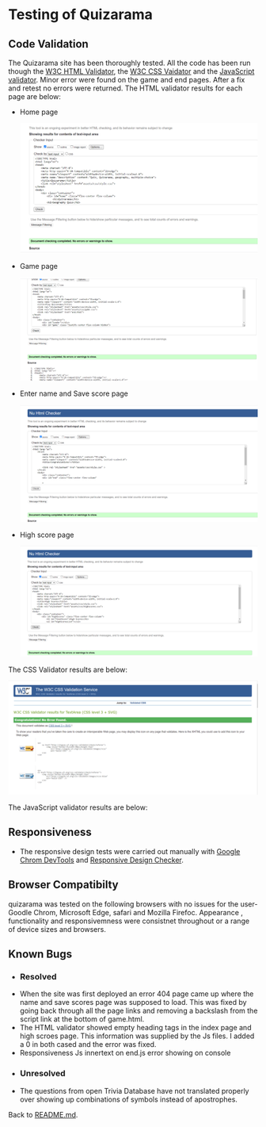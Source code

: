 # Testing of Quizarama
## Code Validation
The Quizarama site has been thoroughly tested. All the code has been run though the [W3C HTML Validator](http://validator.w3.org/), the  [W3C CSS Vaidator](https://jigsaw.w3.org/css-validator/) and the [JavaScript validator](https://jshint.com/). Minor error were found on the game and end pages. After a fix and retest no errors were  returned.
 The HTML validator results for each page are below:
* Home page
  
  ![w3c validator test result](assets/images/readme-images/thtmlqhome.png)

* Game page
  
  ![w3c validator test result](assets/images/readme-images/thtmlqgame.png)

* Enter name and Save score page
  
  ![w3c validator test result](assets/images/readme-images/thtmlqend.png)

* High score page
  
  ![w3c validator test result](assets/images/readme-images/thtmlqhighscore.png)

The CSS Validator results are below:

  ![css validator test result](assets/images/readme-images/tcssqstyle.png)
  
  The JavaScript validator results are below:


  ## Responsiveness 

  * The responsive design tests were carried out manually with [Google Chrom DevTools](https://developer.chrome.com/docs/devtools/) and [Responsive Design Checker](https://www.responsivedesignchecker.com/).

## Browser Compatibilty

quizarama was tested on the following browsers with no issues for the user- 
Goodle Chrom, Microsoft Edge, safari and Mozilla Firefoc. Appearance , functionality and responsivemness were consistnet throughout or a range of device sizes and browsers.
## Known Bugs
* ### Resolved
* When the site was first deployed an error 404 page came up where the name and save scores page was supposed to load. This was fixed by going back through all the page links and removing a backslash from the script link at the bottom of game.html.
* The HTML validator showed empty heading tags in the index page and high scroes page. This information was supplied by the Js files. I added a 0 in both cased and the error was fixed.
* Responsiveness
Js innertext on end.js error showing on console
* ### Unresolved
* The questions from open Trivia Database have not translated properly over showing up combinations of symbols instead of apostrophes. 

 Back to [README.md](./README.md#testing). 